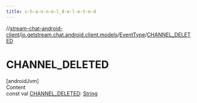 ```yaml
---
title: c-h-a-n-n-e-l_d-e-l-e-t-e-d
---
```

//[stream-chat-android-client](../../../index.md)/[io.getstream.chat.android.client.models](../index.md)/[EventType](index.md)/[CHANNEL_DELETED](CHANNEL_DELETED.md)



# CHANNEL_DELETED  
[androidJvm]  
Content  
const val [CHANNEL_DELETED](CHANNEL_DELETED.md): [String](https://kotlinlang.org/api/latest/jvm/stdlib/kotlin/-string/index.html)  



